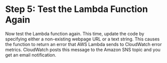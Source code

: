 # Step 5: Test the Lambda Function Again<a name="tutorial-scheduled-events-test-function-again"></a>

Now test the Lambda function again\. This time, update the code by specifying either a non\-existing webpage URL or a text string\. This causes the function to return an error that AWS Lambda sends to CloudWatch error metrics\. CloudWatch posts this message to the Amazon SNS topic and you get an email notification\.